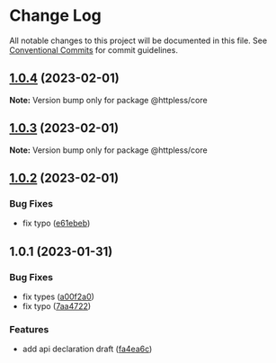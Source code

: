 # Change Log

All notable changes to this project will be documented in this file.
See [Conventional Commits](https://conventionalcommits.org) for commit guidelines.

## [1.0.4](https://github.com/stepancar/httpless/compare/v1.0.3...v1.0.4) (2023-02-01)

**Note:** Version bump only for package @httpless/core





## [1.0.3](https://github.com/stepancar/httpless/compare/v1.0.2...v1.0.3) (2023-02-01)

**Note:** Version bump only for package @httpless/core





## [1.0.2](https://github.com/stepancar/httpless/compare/v1.0.1...v1.0.2) (2023-02-01)


### Bug Fixes

* fix typo ([e61ebeb](https://github.com/stepancar/httpless/commit/e61ebeb55c22f6790e516fb1c0345139fec92548))





## 1.0.1 (2023-01-31)


### Bug Fixes

* fix types ([a00f2a0](https://github.com/stepancar/httpless/commit/a00f2a0e2e9bfa7acc2be1f6863391974b2a6b97))
* fix typo ([7aa4722](https://github.com/stepancar/httpless/commit/7aa4722ee87b9238dbe3db7e63cbfd088e0e2529))


### Features

* add api declaration draft ([fa4ea6c](https://github.com/stepancar/httpless/commit/fa4ea6c8aa6ca1d918075cc59bf0dccb9ec0074c))
